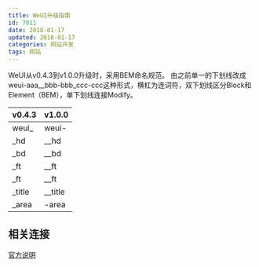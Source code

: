 ```yaml
---
title: WeUI升级指南
id: 7011
date: 2018-01-17
updated: 2018-01-17
categories: 网站开发
tags: 网站
---
```


WeUI从v0.4.3到v1.0.0升级时，采用BEM命名规范。
由之前单一的下划线改成weui-aaa__bbb-bbb_ccc-ccc这种形式，横杠为连词符，双下划线区分Block和Element（BEM），单下划线连接Modify。
<!--more-->

| v0.4.3    | v1.0.0    |
| --------- | --------- |
| weui_     | weui-     |
| _hd       | __hd      |
| _bd       | __bd      |
| _ft       | __ft      |
| _ft       | __ft      |
| _title    | __title   |
| _area     | -area     |

## 相关连接
[官方说明](https://github.com/Tencent/weui/wiki/%E5%9C%A81.0.0%E5%9C%A8%E4%BB%A3%E7%A0%81%E5%B1%82%E9%9D%A2%E4%B8%8A%E5%81%9A%E4%BA%86%E5%93%AA%E4%BA%9B%E6%94%B9%E5%8F%98)

